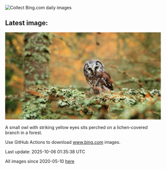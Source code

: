 ![Collect Bing.com daily images](https://github.com/counter2015/bing-daily-images/workflows/Collect%20Bing.com%20daily%20images/badge.svg)
## Latest image:
![](images/TeacherOwl.jpg)

A small owl with striking yellow eyes sits perched on a lichen-covered branch in a forest.

Use GitHub Actions to download www.bing.com images.

Last update: 2025-10-06 01:35:38 UTC

All images since 2020-05-10 [here](https://github.com/counter2015/bing-daily-images/tree/master/images)
